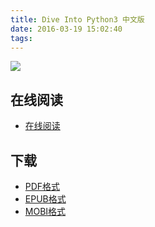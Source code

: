 ```yaml
---
title: Dive Into Python3 中文版
date: 2016-03-19 15:02:40
tags:
---
```


![](https://img1.doubanio.com/lpic/s4059293.jpg)


<!--more-->

## 在线阅读 ##

+ [在线阅读](https://www.gitbook.com/book/wizardforcel/dive-into-python3/details)

## 下载 ##

+ [PDF格式](https://www.gitbook.com/download/pdf/book/wizardforcel/dive-into-python3)
+ [EPUB格式](https://www.gitbook.com/download/epub/book/wizardforcel/dive-into-python3)
+ [MOBI格式](https://www.gitbook.com/download/mobi/book/wizardforcel/dive-into-python3)
